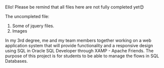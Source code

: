 Ello!  Please be remind that all files here are not fully completed yet😊

The uncompleted file:
1) Some of jquery files.
2) Images

In my 3rd degree, me and my team members together working on a web application system that will provide functionality and a responsive design using SQL in Oracle SQL Developer through XAMP  - Apache Friends. The purpose of this project is for students to be able to manage the flows in SQL Databases.
<!---
ellya16/ellya16 is a ✨ special ✨ repository because its `README.md` (this file) appears on your GitHub profile.
You can click the Preview link to take a look at your changes.
--->
